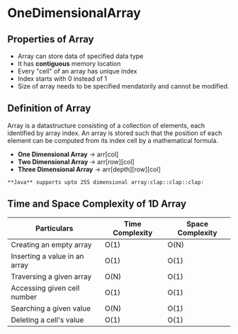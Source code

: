 # OneDimensionalArray

## Properties of Array
* Array can store data of specified data type
* It has **contiguous** memory location
* Every "cell" of an array has unique index
* Index starts with 0 instead of 1
* Size of array needs to be specified mendatorily and cannot be modified.

## Definition of Array
Array is a datastructure consisting of a collection of elements, each identified by array index. An array is stored such that the position of each element can be computed from its index cell by a mathematical formula.

* **One Dimensional Array** -> arr[col]
* **Two Dimensional Array** -> arr[row][col]
* **Three Dimensional Array** -> arr[depth][row][col]

```**Java** supports upto 255 dimensional array:clap::clap::clap:```

## Time and Space Complexity of 1D Array
Particulars | Time Complexity | Space Complexity
----------- | --------------- | ----------------
Creating an empty array | O(1) | O(N)
Inserting a value in an array | O(1) | O(1)
Traversing a given array | O(N) | O(1)
Accessing given cell number | O(1) | O(1)
Searching a given value | O(N) | O(1)
Deleting a cell's value | O(1) | O(1)
